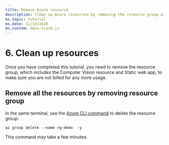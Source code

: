```yaml
---
title: Remove Azure resource
description: Clean up Azure resources by removing the resource group with an Azure CLI command. 
ms.topic: tutorial
ms.date: 11/13/2020
ms.custom: devx-track-js
---
```


# 6. Clean up resources

Once you have completed this tutorial, you need to remove the resource group, which includes the Computer Vision resource and Static web app, to make sure you are not billed for any more usage. 

## Remove all the resources by removing resource group

In the same terminal, use the [Azure CLI command](/cli/azure/group?view=azure-cli-latest#az_group_delete) to delete the resource group:

```azurecli
az group delete --name rg-demo  -y
```

This command may take a few minutes. 
